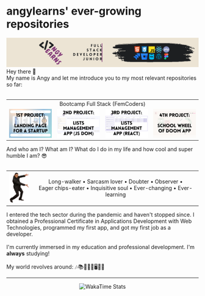<main class="container">
    <h1>angylearns' ever-growing repositories</h1>
        <img src="img/header.png">
    <section>
        Hey there 🤘<br>
        My name is Angy and let me introduce you to my most relevant repositories so far: <br><br>
        <table align="center">
            <tr>
                <td colspan="4" align="center">Bootcamp Full Stack (FemCoders)</td>
            </tr>
            <tr>
                <td><a href="https://github.com/angylearns/femtech_g3"><img src="img/bc-p1.png"></a></td>
                <td><a href="https://github.com/angylearns/adminlistas_g4"><img src="img/bc-p2.png"></a></td>
                <td><a href="https://github.com/angylearns/adminlistas_react"><img src="img/bc-p3.png"></a></td>
                <td><a href="https://github.com/angylearns/PROJECT-4-Angy-Lidia-Ana-Pili"><img src="img/bc-p4.png"></a></td>
            </tr>
        </table>
        And who am I? What am I? What do I do in my life and how cool and super humble I am? 😎
        <br><br>
        <table align="center">
            <tr>
                <td><img src="img/willsmith.png" width="60px"></td>
                <td align="center">Long-walker • Sarcasm lover • Doubter • Observer •<br> Eager chips-eater • Inquisitive soul • Ever-changing • Ever-learning</td>
            </tr>
        </table>
        I entered the tech sector during the pandemic and haven't stopped since. I obtained a Professional Certificate in Applications Development with Web Technologies, programmed my first app, and got my first job as a developer. 
        <br><br>
        I'm currently immersed in my education and professional development. I'm <strong>always</strong> studying!
            <br><br>
        My world revolves around: 🎶📚✍🏽🧠🖥️📱😀
    </section>
    <hr>
    <div align="center"><img src="https://github-readme-stats.vercel.app/api/wakatime?username=angylearns&layout=compact&custom_title=How%20obsessed%20I've%20been%20with%20coding%20in%20the%20last%207%20days&theme=highcontrast" alt="WakaTime Stats" width="600px"></div>
</main>
